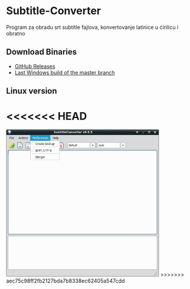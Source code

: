 # Subtitle-Converter

Program za obradu srt subtitle fajlova, konvertovanje latinice u ćirilicu i obratno

## Download Binaries

* [GitHub Releases](https://github.com/padovaSR/subtitle-converter/releases)
* [Last Windows build of the master branch](https://github.com/padovaSR/subtitle-converter/files/1822350/Subtitle.Converter-0.5.5.zip)

## Linux version
<<<<<<< HEAD
=======


<img src="resources/screen1.png" width="414" height="399">
>>>>>>> aec75c98ff2fb2127bda7b8338ec62405a547cdd
